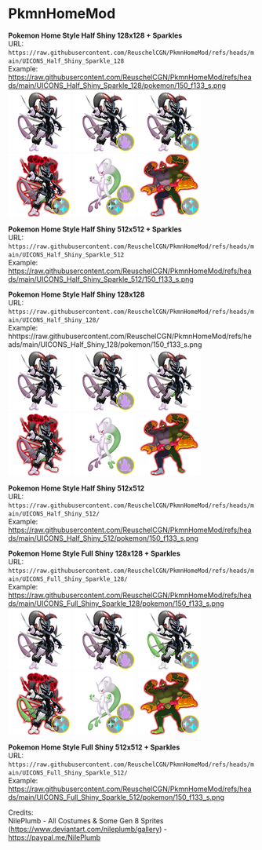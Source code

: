 # PkmnHomeMod

**Pokemon Home Style Half Shiny 128x128 + Sparkles**<br />
URL: `https://raw.githubusercontent.com/ReuschelCGN/PkmnHomeMod/refs/heads/main/UICONS_Half_Shiny_Sparkle_128`<br />
Example: https://raw.githubusercontent.com/ReuschelCGN/PkmnHomeMod/refs/heads/main/UICONS_Half_Shiny_Sparkle_128/pokemon/150_f133_s.png<br />
![150](https://raw.githubusercontent.com/ReuschelCGN/PkmnHomeMod/refs/heads/main/UICONS_Half_Shiny_Sparkle_128/pokemon/150_f133.png)
![150](https://raw.githubusercontent.com/ReuschelCGN/PkmnHomeMod/refs/heads/main/UICONS_Half_Shiny_Sparkle_128/pokemon/150_f133_a1.png)
![150](https://raw.githubusercontent.com/ReuschelCGN/PkmnHomeMod/refs/heads/main/UICONS_Half_Shiny_Sparkle_128/pokemon/150_f133_s.png)
![150](https://raw.githubusercontent.com/ReuschelCGN/PkmnHomeMod/refs/heads/main/UICONS_Half_Shiny_Sparkle_128/pokemon/150_b1_f133_s.png)
![150](https://raw.githubusercontent.com/ReuschelCGN/PkmnHomeMod/refs/heads/main/UICONS_Half_Shiny_Sparkle_128/pokemon/150_e3_a1_s.png)
![150](https://raw.githubusercontent.com/ReuschelCGN/PkmnHomeMod/refs/heads/main/UICONS_Half_Shiny_Sparkle_128/pokemon/68_b2_s.png)


**Pokemon Home Style Half Shiny 512x512 + Sparkles**<br />
URL: `https://raw.githubusercontent.com/ReuschelCGN/PkmnHomeMod/refs/heads/main/UICONS_Half_Shiny_Sparkle_512`<br />
Example: https://raw.githubusercontent.com/ReuschelCGN/PkmnHomeMod/refs/heads/main/UICONS_Half_Shiny_Sparkle_512/150_f133_s.png<br />


**Pokemon Home Style Half Shiny 128x128**<br />
URL: `https://raw.githubusercontent.com/ReuschelCGN/PkmnHomeMod/refs/heads/main/UICONS_Half_Shiny_128/`<br />
Example: hhttps://raw.githubusercontent.com/ReuschelCGN/PkmnHomeMod/refs/heads/main/UICONS_Half_Shiny_128/pokemon/150_f133_s.png<br />
![150](https://raw.githubusercontent.com/ReuschelCGN/PkmnHomeMod/refs/heads/main/UICONS_Half_Shiny_128/pokemon/150_f133.png)
![150](https://raw.githubusercontent.com/ReuschelCGN/PkmnHomeMod/refs/heads/main/UICONS_Half_Shiny_128/pokemon/150_f133_a1.png)
![150](https://raw.githubusercontent.com/ReuschelCGN/PkmnHomeMod/refs/heads/main/UICONS_Half_Shiny_128/pokemon/150_f133_s.png)
![150](https://raw.githubusercontent.com/ReuschelCGN/PkmnHomeMod/refs/heads/main/UICONS_Half_Shiny_128/pokemon/150_b1_f133_s.png)
![150](https://raw.githubusercontent.com/ReuschelCGN/PkmnHomeMod/refs/heads/main/UICONS_Half_Shiny_128/pokemon/150_e3_a1_s.png)
![150](https://raw.githubusercontent.com/ReuschelCGN/PkmnHomeMod/refs/heads/main/UICONS_Half_Shiny_128/pokemon/68_b2_s.png)

**Pokemon Home Style Half Shiny 512x512**<br />
URL: `https://raw.githubusercontent.com/ReuschelCGN/PkmnHomeMod/refs/heads/main/UICONS_Half_Shiny_512/`<br />
Example: https://raw.githubusercontent.com/ReuschelCGN/PkmnHomeMod/refs/heads/main/UICONS_Half_Shiny_512/pokemon/150_f133_s.png<br />


**Pokemon Home Style Full Shiny 128x128 + Sparkles**<br />
URL: `https://raw.githubusercontent.com/ReuschelCGN/PkmnHomeMod/refs/heads/main/UICONS_Full_Shiny_Sparkle_128/`<br />
Example: https://raw.githubusercontent.com/ReuschelCGN/PkmnHomeMod/refs/heads/main/UICONS_Full_Shiny_Sparkle_128/pokemon/150_f133_s.png<br />
![150](https://raw.githubusercontent.com/ReuschelCGN/PkmnHomeMod/refs/heads/main/UICONS_Full_Shiny_Sparkle_128/pokemon/150_f133.png)
![150](https://raw.githubusercontent.com/ReuschelCGN/PkmnHomeMod/refs/heads/main/UICONS_Full_Shiny_Sparkle_128/pokemon/150_f133_a1.png)
![150](https://raw.githubusercontent.com/ReuschelCGN/PkmnHomeMod/refs/heads/main/UICONS_Full_Shiny_Sparkle_128/pokemon/150_f133_s.png)
![150](https://raw.githubusercontent.com/ReuschelCGN/PkmnHomeMod/refs/heads/main/UICONS_Full_Shiny_Sparkle_128/pokemon/150_b1_f133_s.png)
![150](https://raw.githubusercontent.com/ReuschelCGN/PkmnHomeMod/refs/heads/main/UICONS_Full_Shiny_Sparkle_128/pokemon/150_e3_a1_s.png)
![150](https://raw.githubusercontent.com/ReuschelCGN/PkmnHomeMod/refs/heads/main/UICONS_Full_Shiny_Sparkle_128/pokemon/68_b2_s.png)

**Pokemon Home Style Full Shiny 512x512 + Sparkles**<br />
URL: `https://raw.githubusercontent.com/ReuschelCGN/PkmnHomeMod/refs/heads/main/UICONS_Full_Shiny_Sparkle_512/`<br />
Example: https://raw.githubusercontent.com/ReuschelCGN/PkmnHomeMod/refs/heads/main/UICONS_Full_Shiny_Sparkle_512/pokemon/150_f133_s.png<br />


Credits:<br />
NilePlumb - All Costumes & Some Gen 8 Sprites (https://www.deviantart.com/nileplumb/gallery) - https://paypal.me/NilePlumb<br />

